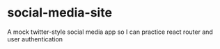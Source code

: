 # social-media-site
A mock twitter-style social media app so I can practice react router and user authentication
